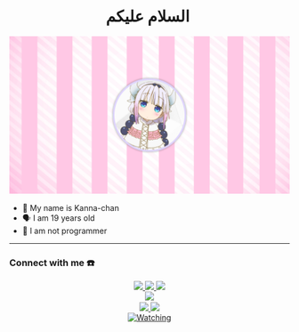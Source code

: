 <h1 align="center">السلام عليكم <img src="https://user-images.githubusercontent.com/1303154/88677602-1635ba80-d120-11ea-84d8-d263ba5fc3c0.gif" width="40px" alt=""><br></h1>
<p align="center">
  <img src="https://raw.githubusercontent.com/irham01/HOHO/main/kanna/825755.jpg" />
</p>

<p align="center">

- 👼 My name is Kanna-chan 
- 🗣️ I am 19 years old 
- 🔭 I am not programmer

</p>

------
### Connect with me ☎️
<p align="center">
  <a href="https://instagram.com/kael_bot"><img src="https://img.shields.io/badge/Instagram-E4405F?style=for-the-badge&logo=instagram&logoColor=white"/> 
  <a href="https://wa.me/6285601517617"><img src="https://img.shields.io/badge/WhatsApp-25D366?style=for-the-badge&logo=whatsapp&logoColor=white" />
  <a href="https://t.me/irkham_1"><img src="https://img.shields.io/badge/Telegram-%230088cc.svg?&style=for-the-badge&logo=telegram&logoColor=white" /> <br>
  <a href="https://www.youtube.com/channel/UCqfsqGdleLAxtJ71COubRRQ/featured"><img src="https://img.shields.io/badge/YouTube-zeeone ofc-ff0000?style=for-the-badge&logo=youtube&logoColor=ff0000&link=https://youtube.com/channel/UCdzWwbApjkyODby7_MoRYlA" /><br>
  <a name=Kanna-Chan&label=VIEWS&style=flat-square&color=orange" />
  <a href="https://github.com/irham01"><img src="https://img.shields.io/badge/-GitHub-black?style=flat-square&logo=github" /> 
  <a href="https://www.youtube.com/channel/UCqfsqGdleLAxtJ71COubRRQ/featured"><img src="https://img.shields.io/youtube/channel/subscribers/UCdzWwbApjkyODby7_MoRYlA?style=social" /> <br>
  <a href="https://komarev.com/ghpvc/?username=Kanna-Chan&color=blue&style=flat-square&label=Profile+Views"><img title="Watching" src="https://komarev.com/ghpvc/?username=Kanna-Chan&color=blue&style=flat-square&label=Profile+View"></a>
</p>

</details> 
